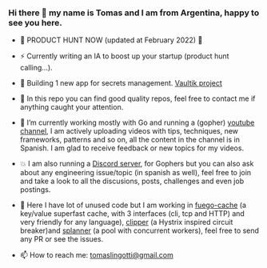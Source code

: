 ### Hi there 👋 my name is Tomas and I am from Argentina, happy to see you here.

- 👾 PRODUCT HUNT NOW (updated at February 2022) 👾

- ⚡ Currently writing an IA to boost up your startup (product hunt calling...).

- 🚀 Building 1 new app for secrets management. [Vaultik project](https://github.com/tomiok/vaultik)

- 💯 In this repo you can find good quality repos, feel free to contact me if anything caught your attention.

- 🔭 I’m currently working mostly with Go and running a (gopher) [youtube channel](https://youtube.com/tomaslingotti), I am 
   actively uploading videos with tips, techniques, new frameworks, patterns and so on, all the 
   content in the channel is in Spanish. I am glad to receive feedback or new topics for my videos.

- 💥 I am also running a [Discord server](https://discord.io/go-latam), for Gophers but you can also ask about any engineering issue/topic (in spanish as well), feel free to join and take a look to all the discusions, posts, challenges and even job postings.

- 🌱 Here I have lot of unused code but I am working in [fuego-cache](https://github.com/tomiok/fuego-cache) (a key/value superfast cache, with 3 interfaces (cli, tcp and HTTP) and very friendly for any language), [clipper](https://github.com/tomiok/clipper) (a Hystrix inspired circuit breaker)and [splanner](https://github.com/tomiok/splanner) (a pool with concurrent workers), feel free to send any PR or see the issues.

- 📫 How to reach me: tomaslingotti@gmail.com
